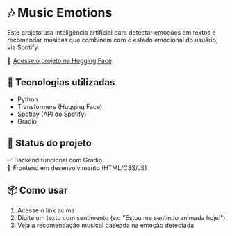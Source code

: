 # 🎶 Music Emotions

Este projeto usa inteligência artificial para detectar emoções em textos e recomendar músicas que combinem com o estado emocional do usuário, via Spotify.

🔗 [Acesse o projeto na Hugging Face](https://huggingface.co/spaces/arienekmn7/musical)

## 🧠 Tecnologias utilizadas
- Python
- Transformers (Hugging Face)
- Spotipy (API do Spotify)
- Gradio

## 🚧 Status do projeto
✅ Backend funcional com Gradio  
🔄 Frontend em desenvolvimento (HTML/CSS/JS)

## 📦 Como usar
1. Acesse o link acima
2. Digite um texto com sentimento (ex: "Estou me sentindo animada hoje!")
3. Veja a recomendação musical baseada na emoção detectada
